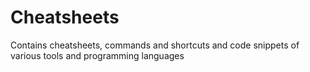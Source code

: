 # Cheatsheets
Contains cheatsheets, commands and shortcuts and code snippets of various tools and programming languages
